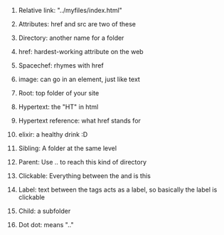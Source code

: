 1. Relative link: "../myfiles/index.html"

2. Attributes: href and src are two of these 

3. Directory: another name for a folder

4. href: hardest-working attribute on the web

5. Spacechef: rhymes with href

6. image: can go in an <a> element, just like text 

7. Root: top folder of your site

8. Hypertext: the "HT" in html

9. Hypertext reference: what href stands for 

10. elixir: a healthy drink :D

11. Sibling: A folder at the same level

12. Parent: Use .. to reach this kind of directory

13. Clickable: Everything between the <a> and </a> is this 

14. Label: text between the <a> tags acts as a label, so basically the label is clickable

15. Child: a subfolder

16. Dot dot: means ".."


